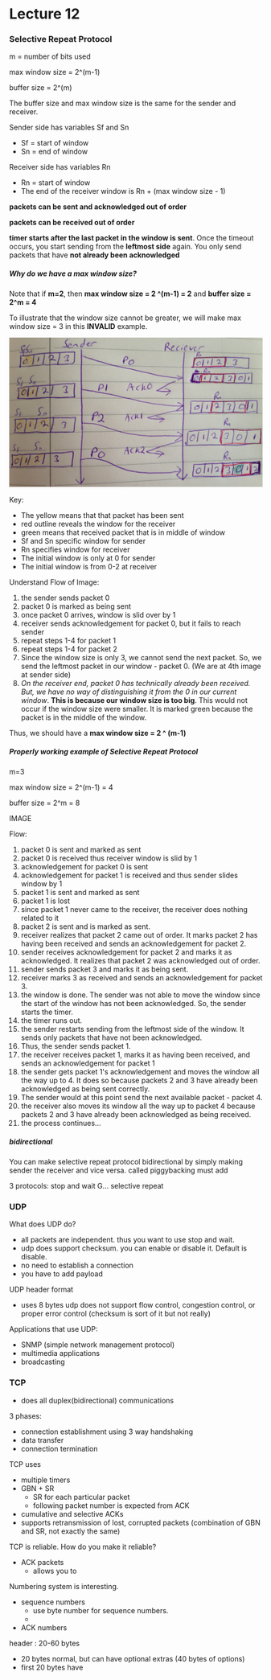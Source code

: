 Lecture 12
===============

### Selective Repeat Protocol

m = number of bits used

max window size = 2^(m-1)

buffer size = 2^(m)

The buffer size and max window size is the same for the sender and receiver.

Sender side has variables Sf and Sn
* Sf = start of window
* Sn = end of window

Receiver side has variables Rn
* Rn = start of window
* The end of the receiver window is Rn + (max window size - 1)


**packets can be sent and acknowledged out of order**

**packets can be received out of order**

**timer starts after the last packet in the window is sent**. Once the timeout occurs, you start sending from the **leftmost side** again. You only send packets that have **not already been acknowledged**

##### Why do we have a max window size?
Note that if **m=2**, then **max window size = 2 ^(m-1) = 2** and **buffer size = 2^m = 4**

To illustrate that the window size cannot be greater, we will make max window size = 3 in this **INVALID** example.

![](lecture_12-images/e0bcc15ab8f2d0aee001f239a60febb1.png)

Key:
* The yellow means that that packet has been sent
* red outline reveals the window for the receiver
* green means that received packet that is in middle of window
* Sf and Sn specific window for sender
* Rn specifies window for receiver
* The initial window is only at 0 for sender
* The initial window is from 0-2 at receiver

Understand Flow of Image:

1. the sender sends packet 0
2. packet 0 is marked as being sent
3. once packet 0 arrives, window is slid over by 1
4. receiver sends acknowledgement for packet 0, but it fails to reach sender
5. repeat steps 1-4 for packet 1
6. repeat steps 1-4 for packet 2
7. Since the window size is only 3, we cannot send the next packet. So, we send the leftmost packet in our window - packet 0. (We are at 4th image at sender side)
8. *On the receiver end, packet 0 has technically already been received. But, we have no way of distinguishing it from the 0 in our current window*. **This is because our window size is too big**. This would not occur if the window size were smaller. It is marked green because the packet is in the middle of the window.

Thus, we should have a **max window size = 2 ^ (m-1)**


##### Properly working example of Selective Repeat Protocol
m=3

max window size = 2^(m-1) = 4

buffer size = 2^m = 8

IMAGE

Flow:
1. packet 0 is sent and marked as sent
2. packet 0 is received thus receiver window is slid by 1
3. acknowledgement for packet 0 is sent
4. acknowledgement for packet 1 is received and thus sender slides window by 1
5. packet 1 is sent and marked as sent
6. packet 1 is lost
7. since packet 1 never came to the receiver, the receiver does nothing related to it
8. packet 2 is sent and is marked as sent.
9. receiver realizes that packet 2 came out of order. It marks packet 2 has having been received and sends an acknowledgement for packet 2.
10. sender receives acknowledgement for packet 2 and marks it as acknowledged. It realizes that packet 2 was acknowledged out of order.
11. sender sends packet 3 and marks it as being sent.  
12. receiver marks 3 as received and sends an acknowledgement for packet 3.
13. the window is done. The sender was not able to move the window since the start of the window has not been acknowledged. So, the sender starts the timer.
14. the timer runs out.
15. the sender restarts sending from the leftmost side of the window. It sends only packets that have not been acknowledged.
16. Thus, the sender sends packet 1.
17. the receiver receives packet 1, marks it as having been received, and sends an acknowledgement for packet 1
18. the sender gets packet 1's acknowledgement and moves the window all the way up to 4. It does so because packets 2 and 3 have already been acknowledged as being sent correctly.
19. The sender would at this point send the next available packet - packet 4.
20. the receiver also moves its window all the way up to packet 4 because packets 2 and 3 have already been acknowledged as being received.
21. the process continues...



##### bidirectional
You can make selective repeat protocol bidirectional by simply making sender the receiver and vice versa.
  called piggybacking
  must add



3 protocols:
stop and wait
G...
selective repeat


### UDP
What does UDP do?
* all packets are independent. thus you want to use stop and wait.
* udp does support checksum. you can enable or disable it. Default is disable.
* no need to establish a connection
* you have to add payload


UDP header format
* uses 8 bytes
udp does not support flow control, congestion control, or proper error control (checksum is sort of it but not really)

Applications that use UDP:
* SNMP (simple network management protocol)
* multimedia applications
* broadcasting


### TCP
* does all duplex(bidirectional) communications

3 phases:
  * connection establishment using 3 way handshaking
  * data transfer
  * connection termination

TCP uses
* multiple timers
* GBN + SR
  * SR for each particular packet
  * following packet number is expected from ACK
* cumulative and selective ACKs
* supports retransmission of lost, corrupted packets (combination of GBN and SR, not exactly the same)

TCP is reliable. How do you make it reliable?
* ACK packets
  * allows you to


Numbering system is interesting.
* sequence numbers
  * use byte number for sequence numbers.
  *
* ACK numbers


header : 20-60 bytes
  * 20 bytes normal, but can have optional extras (40 bytes of options)
  * first 20 bytes have
